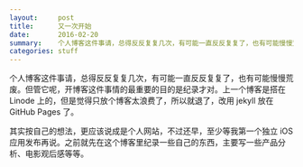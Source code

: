 ```yaml
---
layout:     post
title:      又一次开始
date:       2016-02-20
summary:    个人博客这件事请，总得反反复复几次，有可能一直反反复复了，也有可能慢慢荒废……
categories: stuff
---
```


个人博客这件事请，总得反反复复几次，有可能一直反反复复了，也有可能慢慢荒废。但管它呢，开博客这件事情的最重要的目的是纪录才对。上一个博客是搭在 Linode 上的，但是觉得只放个博客太浪费了，所以就退了，改用 jekyll 放在 GitHub Pages 了。

其实按自己的想法，更应该说成是个人网站，不过还早，至少等我第一个独立 iOS 应用发布再说。之前就先在这个博客里纪录一些自己的东西，主要写一些产品分析、电影观后感等等。


